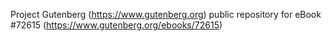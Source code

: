 Project Gutenberg (https://www.gutenberg.org) public repository
for eBook #72615 (https://www.gutenberg.org/ebooks/72615)
